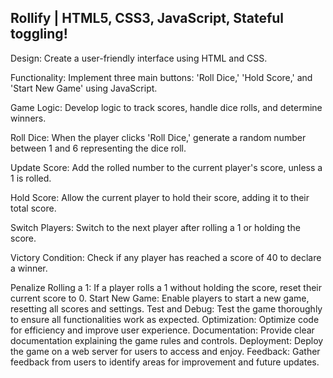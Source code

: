 ## Rollify | HTML5, CSS3, JavaScript, Stateful toggling!

Design: Create a user-friendly interface using HTML and CSS.

Functionality: Implement three main buttons: 'Roll Dice,' 'Hold Score,' and 'Start New Game' using JavaScript.

Game Logic: Develop logic to track scores, handle dice rolls, and determine winners.

Roll Dice: When the player clicks 'Roll Dice,' generate a random number between 1 and 6 representing the dice roll.

Update Score: Add the rolled number to the current player's score, unless a 1 is rolled.

Hold Score: Allow the current player to hold their score, adding it to their total score.

Switch Players: Switch to the next player after rolling a 1 or holding the score.

Victory Condition: Check if any player has reached a score of 40 to declare a winner.

Penalize Rolling a 1: If a player rolls a 1 without holding the score, reset their current score to 0.
Start New Game: Enable players to start a new game, resetting all scores and settings.
Test and Debug: Test the game thoroughly to ensure all functionalities work as expected.
Optimization: Optimize code for efficiency and improve user experience.
Documentation: Provide clear documentation explaining the game rules and controls.
Deployment: Deploy the game on a web server for users to access and enjoy.
Feedback: Gather feedback from users to identify areas for improvement and future updates.
